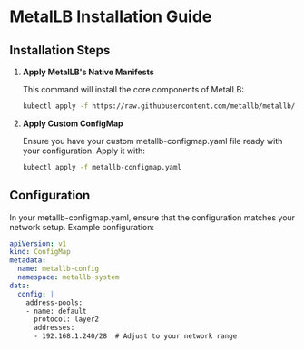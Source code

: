 # MetalLB Installation Guide

## Installation Steps

1. **Apply MetalLB's Native Manifests**

   This command will install the core components of MetalLB:
   ```bash
   kubectl apply -f https://raw.githubusercontent.com/metallb/metallb/v0.14.8/config/manifests/metallb-native.yaml
   ```
2. **Apply Custom ConfigMap**

    Ensure you have your custom metallb-configmap.yaml file ready with your configuration. Apply it with:
    ```bash
    kubectl apply -f metallb-configmap.yaml
    ```

## Configuration

In your metallb-configmap.yaml, ensure that the configuration matches your network setup. Example configuration:
```yaml
apiVersion: v1
kind: ConfigMap
metadata:
  name: metallb-config
  namespace: metallb-system
data:
  config: |
    address-pools:
    - name: default
      protocol: layer2
      addresses:
      - 192.168.1.240/28  # Adjust to your network range
```      